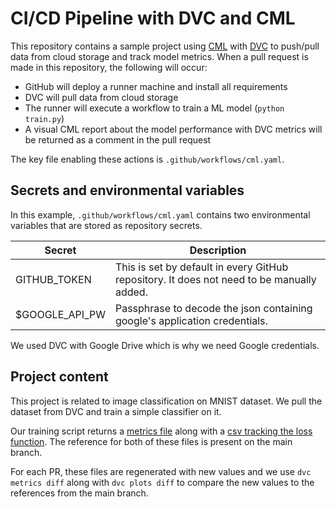 # CI/CD Pipeline with DVC and CML

This repository contains a sample project using [CML](https://github.com/iterative/cml) with [DVC](https://github.com/iterative/dvc) to push/pull data from cloud storage and track model metrics. When a pull request is made in this repository, the following will occur:
- GitHub will deploy a runner machine and install all requirements
- DVC will pull data from cloud storage
- The runner will execute a workflow to train a ML model (`python train.py`)
- A visual CML report about the model performance with DVC metrics will be returned as a comment in the pull request

The key file enabling these actions is `.github/workflows/cml.yaml`.

## Secrets and environmental variables
In this example, `.github/workflows/cml.yaml` contains two environmental variables that are stored as repository secrets.

| Secret  | Description  | 
|---|---|
|  GITHUB_TOKEN | This is set by default in every GitHub repository. It does not need to be manually added.  |
|  $GOOGLE_API_PW  | Passphrase to decode the json containing google's application credentials.  | 

We used DVC with Google Drive which is why we need Google credentials.

## Project content
This project is related to image classification on MNIST dataset. 
We pull the dataset from DVC and train a simple classifier on it. 

Our training script returns a [metrics file](metrics.json) along with a [csv tracking the loss function](loss.csv). The reference for both of these files is present on the main branch. 

For each PR, these files are regenerated with new values and we use `dvc metrics diff` along with `dvc plots diff` to compare the new values to the references from the main branch.
